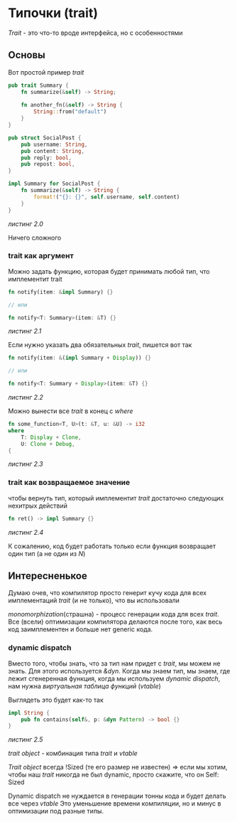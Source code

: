 # Типочки (trait)

*Trait* - это что-то вроде интерфейса, но с особенностями
## Основы
Вот простой пример *trait*
```rust
pub trait Summary {
	fn summarize(&self) -> String;
	
	fn another_fn(&self) -> String {
		String::from("default")
	}
}

pub struct SocialPost {
    pub username: String,
    pub content: String,
    pub reply: bool,
    pub repost: bool,
}

impl Summary for SocialPost {
    fn summarize(&self) -> String {
        format!("{}: {}", self.username, self.content)
    }
}
```
*листинг 2.0*

Ничего сложного

### trait как аргумент
Можно задать функцию, которая будет принимать любой тип, что имплементит trait

```rust
fn notify(item: &impl Summary) {}

// или

fn notify<T: Summary>(item: &T) {}
```
*листинг 2.1*

Если нужно указать два обязательных *trait*, пишется вот так
```rust
fn notify(item: &(impl Summary + Display)) {}

// или

fn notify<T: Summary + Display>(item: &T) {}
```
*листинг 2.2*

Можно вынести все *trait* в конец с *where*

```rust
fn some_function<T, U>(t: &T, u: &U) -> i32
where
    T: Display + Clone,
    U: Clone + Debug,
{
```
*листинг 2.3*

### trait как возвращаемое значение

чтобы вернуть тип, который имплементит *trait* достаточно следующих нехитрых действий
```rust
fn ret() -> impl Summary {}
```
*листинг 2.4*

К сожалению, код будет работать только если функция возвращает один тип (а не один из *N*)

## Интересненькое
Думаю очев, что компилятор просто генерит кучу кода для всех имплементаций *trait* (и не только), что вы использовали

*monomorphization*(страшна) - процесс генерации кода для всех *trait*.
Все (всели) оптимизации компилятора делаются после того, как весь код заимплементен и больше нет generic кода.

### dynamic dispatch

Вместо того, чтобы знать, что за тип нам придет с *trait*, мы можем не знать. Для этого используется *&dyn*. Когда мы знаем тип, мы знаем, где лежит сгенеренная функция, когда мы используем *dynamic dispatch*, нам нужна *виртуальная таблица функций* (*vtable*) 

Выглядеть это будет как-то так

```rust
impl String {
	pub fn contains(self&, p: &dyn Pattern) -> bool {}
}
```
*листинг 2.5*

*trait object* - комбинация типа *trait* и *vtable*

*Trait object* всегда !Sized (те его размер не известен) => если мы хотим, чтобы наш *trait* никогда не был dynamic, просто скажите, что он Self: Sized

Dynamic dispatch не нуждается в генерации тонны кода и будет делать все через *vtable* Это уменьшение времени компиляции, но и минус в оптимизации под разные типы.